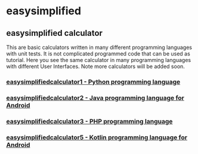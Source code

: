 # easysimplified
## easysimplified calculator
This are basic calculators written in many different programming languages with unit tests. It is not complicated programmed code that can be used as tutorial. Here you see the same calculator in many programming languages with different User Interfaces. Note more calculators will be added soon.
### [easysimplifiedcalculator1 - Python programming language](https://github.com/MakiWolf/easysimplifiedcalculator1)
### [easysimplifiedcalculator2 - Java programming language for Android](https://gitlab.com/makiwolf/easysimplifiedcalculator2)
### [easysimplifiedcalculator3 - PHP programming language](https://github.com/MakiWolf/easysimplifiedcalculator3)
### [easysimplifiedcalculator5 - Kotlin programming language for Android](https://gitlab.com/makiwolf/easysimplifiedcalculator5)
